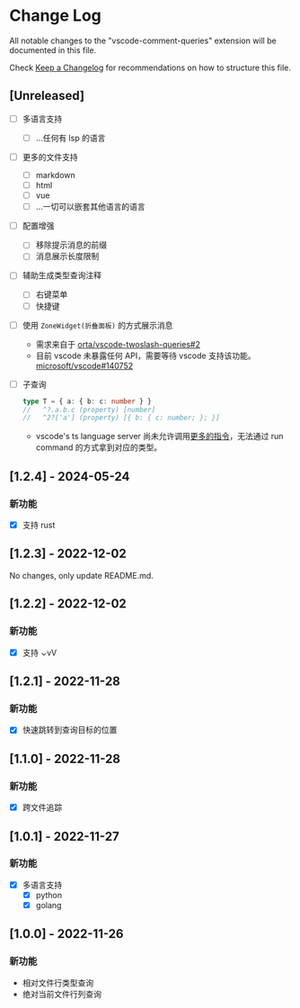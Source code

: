 # Change Log

All notable changes to the "vscode-comment-queries" extension will be documented in this file.

Check [Keep a Changelog](http://keepachangelog.com/) for recommendations on how to structure this file.

## [Unreleased]

* [ ] 多语言支持
  * [ ] ...任何有 lsp 的语言
* [ ] 更多的文件支持
  * [ ] markdown
  * [ ] html
  * [ ] vue
  * [ ] ...一切可以嵌套其他语言的语言
* [ ] 配置增强
  * [ ] 移除提示消息的前缀
  * [ ] 消息展示长度限制
* [ ] 辅助生成类型查询注释
  * [ ] 右键菜单
  * [ ] 快捷键
* [ ] 使用 `ZoneWidget(折叠面板)` 的方式展示消息
  * 需求来自于 [orta/vscode-twoslash-queries#2](https://github.com/orta/vscode-twoslash-queries/issues/2)
  * 目前 vscode 未暴露任何 API，需要等待 vscode 支持该功能。[microsoft/vscode#140752](https://github.com/microsoft/vscode/issues/140752)
* [ ] 子查询

  ```ts
  type T = { a: { b: c: number } }
  //   ^?.a.b.c (property) [number]
  //   ^2?['a'] (property) [{ b: { c: number; }; }]
  ```
  * vscode's ts language server 尚未允许调用[更多的指令](https://github.com/microsoft/vscode/blob/3a52e79cead6fa54139f5d0098c3380c6546ab4a/extensions/typescript-language-features/src/commands/tsserverRequests.ts#L26-L37)，无法通过 run command 的方式拿到对应的类型。

## [1.2.4] - 2024-05-24

### 新功能

* [x] 支持 rust

## [1.2.3] - 2022-12-02

No changes, only update README.md.

## [1.2.2] - 2022-12-02

### 新功能

* [x] 支持 ⌄vV

## [1.2.1] - 2022-11-28

### 新功能

* [x] 快速跳转到查询目标的位置

## [1.1.0] - 2022-11-28

### 新功能

* [x] 跨文件追踪

## [1.0.1] - 2022-11-27

### 新功能

* [x] 多语言支持
  * [x] python
  * [x] golang

## [1.0.0] - 2022-11-26

### 新功能

* 相对文件行类型查询
* 绝对当前文件行列查询
